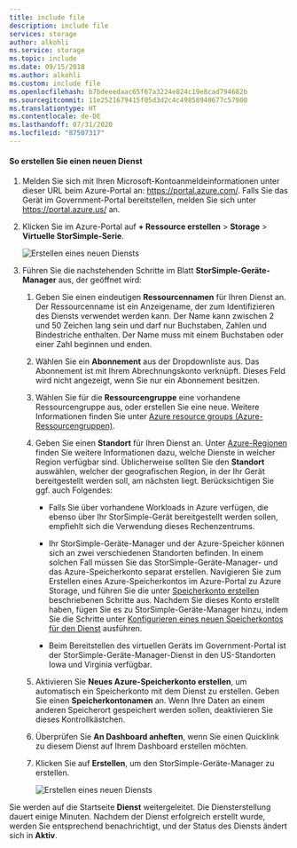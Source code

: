 ```yaml
---
title: include file
description: include file
services: storage
author: alkohli
ms.service: storage
ms.topic: include
ms.date: 09/15/2018
ms.author: alkohli
ms.custom: include file
ms.openlocfilehash: b7bdeeedaac65f67a3224e824c19e8cad794682b
ms.sourcegitcommit: 11e2521679415f05d3d2c4c49858940677c57900
ms.translationtype: HT
ms.contentlocale: de-DE
ms.lasthandoff: 07/31/2020
ms.locfileid: "87507317"
---
```

#### <a name="to-create-a-new-service"></a>So erstellen Sie einen neuen Dienst

1.  Melden Sie sich mit Ihren Microsoft-Kontoanmeldeinformationen unter dieser URL beim Azure-Portal an: <https://portal.azure.com/>. Falls Sie das Gerät im Government-Portal bereitstellen, melden Sie sich unter <https://portal.azure.us/> an.

2.  Klicken Sie im Azure-Portal auf **+ Ressource erstellen** &gt; **Storage** &gt; **Virtuelle StorSimple-Serie**.

    ![Erstellen eines neuen Diensts](./media/storsimple-virtual-array-create-new-service/createnewservice2.png) 

3.  Führen Sie die nachstehenden Schritte im Blatt **StorSimple-Geräte-Manager** aus, der geöffnet wird:

    1.  Geben Sie einen eindeutigen **Ressourcennamen** für Ihren Dienst an. Der Ressourcenname ist ein Anzeigename, der zum Identifizieren des Diensts verwendet werden kann. Der Name kann zwischen 2 und 50 Zeichen lang sein und darf nur Buchstaben, Zahlen und Bindestriche enthalten. Der Name muss mit einem Buchstaben oder einer Zahl beginnen und enden.

    2.  Wählen Sie ein **Abonnement** aus der Dropdownliste aus. Das Abonnement ist mit Ihrem Abrechnungskonto verknüpft. Dieses Feld wird nicht angezeigt, wenn Sie nur ein Abonnement besitzen.

    3.  Wählen Sie für die **Ressourcengruppe** eine vorhandene Ressourcengruppe aus, oder erstellen Sie eine neue. Weitere Informationen finden Sie unter [Azure resource groups (Azure-Ressourcengruppen)](/azure/azure-resource-manager/management/manage-resource-groups-portal).

    4.  Geben Sie einen **Standort** für Ihren Dienst an. Unter [Azure-Regionen](https://azure.microsoft.com/regions/#services) finden Sie weitere Informationen dazu, welche Dienste in welcher Region verfügbar sind. Üblicherweise sollten Sie den **Standort** auswählen, welcher der geografischen Region, in der Ihr Gerät bereitgestellt werden soll, am nächsten liegt. Berücksichtigen Sie ggf. auch Folgendes:

        -   Falls Sie über vorhandene Workloads in Azure verfügen, die ebenso über Ihr StorSimple-Gerät bereitgestellt werden sollen, empfiehlt sich die Verwendung dieses Rechenzentrums.

        -   Ihr StorSimple-Geräte-Manager und der Azure-Speicher können sich an zwei verschiedenen Standorten befinden. In einem solchen Fall müssen Sie das StorSimple-Geräte-Manager- und das Azure-Speicherkonto separat erstellen. Navigieren Sie zum Erstellen eines Azure-Speicherkontos im Azure-Portal zu Azure Storage, und führen Sie die unter [Speicherkonto erstellen](https://docs.microsoft.com/azure/storage/common/storage-quickstart-create-account) beschriebenen Schritte aus. Nachdem Sie dieses Konto erstellt haben, fügen Sie es zu StorSimple-Geräte-Manager hinzu, indem Sie die Schritte unter [Konfigurieren eines neuen Speicherkontos für den Dienst](https://azure.microsoft.com/documentation/articles/storsimple-deployment-walkthrough/#configure-a-new-storage-account-for-the-service) ausführen.

        -   Beim Bereitstellen des virtuellen Geräts im Government-Portal ist der StorSimple-Geräte-Manager-Dienst in den US-Standorten Iowa und Virginia verfügbar.

    5.  Aktivieren Sie **Neues Azure-Speicherkonto erstellen**, um automatisch ein Speicherkonto mit dem Dienst zu erstellen. Geben Sie einen **Speicherkontonamen** an. Wenn Ihre Daten an einem anderen Speicherort gespeichert werden sollen, deaktivieren Sie dieses Kontrollkästchen.

    6.  Überprüfen Sie **An Dashboard anheften**, wenn Sie einen Quicklink zu diesem Dienst auf Ihrem Dashboard erstellen möchten.

    7.  Klicken Sie auf **Erstellen**, um den StorSimple-Geräte-Manager zu erstellen.

        ![Erstellen eines neuen Diensts](./media/storsimple-virtual-array-create-new-service/createnewservice4.png)  

Sie werden auf die Startseite **Dienst** weitergeleitet. Die Diensterstellung dauert einige Minuten. Nachdem der Dienst erfolgreich erstellt wurde, werden Sie entsprechend benachrichtigt, und der Status des Diensts ändert sich in **Aktiv**.


